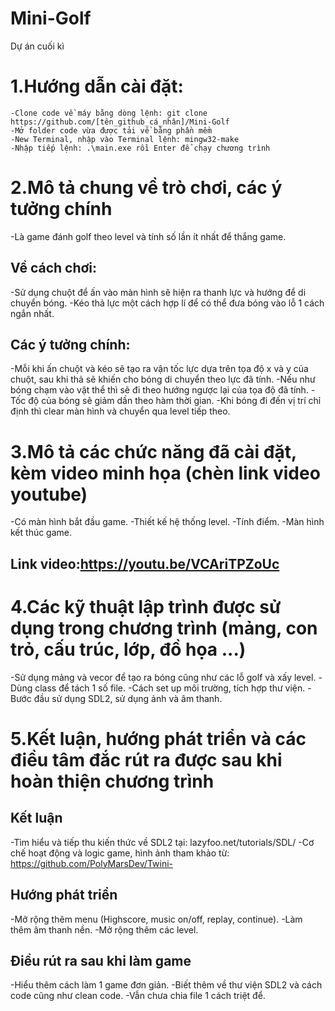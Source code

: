 # Mini-Golf
 Dự án cuối kì
# 1.Hướng dẫn cài đặt:
 	-Clone code về máy bằng dòng lệnh: git clone https://github.com/[tên_github_cá_nhân]/Mini-Golf
 	-Mở folder code vừa được tải về bằng phần mềm
 	-New Terminal, nhập vào Terminal lệnh: mingw32-make
 	-Nhập tiếp lệnh: .\main.exe rồi Enter để chạy chương trình

# 2.Mô tả chung về trò chơi, các ý tưởng chính
  -Là game đánh golf theo level và tính số lần ít nhất để thắng game.
## Về cách chơi:
  -Sử dụng chuột để ấn vào màn hình sẽ hiện ra thanh lực và hướng để di chuyển bóng.
  -Kéo thả lực một cách hợp lí để có thể đưa bóng vào lỗ 1 cách ngắn nhất.
## Các ý tưởng chính:
  -Mỗi khi ấn chuột và kéo sẽ tạo ra vận tốc lực dựa trên tọa độ x và y của chuột, sau khi thả sẽ khiến
   cho bóng di chuyển theo lực đã tính.
  -Nếu như bóng chạm vào vật thể thì sẽ đi theo hướng ngược lại của tọa độ đã tính.
  -Tốc độ của bóng sẽ giảm dần theo hàm thời gian.
  -Khi bóng đi đến vị trí chỉ định thì clear màn hình và chuyển qua level tiếp theo.
# 3.Mô tả các chức năng đã cài đặt, kèm video minh họa (chèn link video youtube)
  -Có màn hình bắt đầu game.
  -Thiết kế hệ thống level.
  -Tính điểm.
  -Màn hình kết thúc game.
## Link video:https://youtu.be/VCAriTPZoUc
# 4.Các kỹ thuật lập trình được sử dụng trong chương trình (mảng, con trỏ, cấu trúc, lớp, đồ họa ...)
  -Sử dụng mảng và vecor để tạo ra bóng cũng như các lỗ golf và xấy level.
  -Dùng class để tách 1 số file.
  -Cách set up môi trường, tích hợp thư viện.
  -Bước đầu sử dụng SDL2, sử dụng ảnh và âm thanh.
# 5.Kết luận, hướng phát triển và các điều tâm đắc rút ra được sau khi hoàn thiện chương trình
## Kết luận
  -Tìm hiểu và tiếp thu kiến thức về SDL2 tại: lazyfoo.net/tutorials/SDL/
  -Cơ chế hoạt động và logic game, hình ảnh tham khảo từ: https://github.com/PolyMarsDev/Twini-
## Hướng phát triển
  -Mở rộng thêm menu (Highscore, music on/off, replay, continue).
  -Làm thêm âm thanh nền.
  -Mở rộng thêm các level.
 ## Điều rút ra sau khi làm game
  -Hiểu thêm cách làm 1 game đơn giản.
  -Biết thêm về thư viện SDL2 và cách code cũng như clean code.
  -Vẫn chưa chia file 1 cách triệt để.
